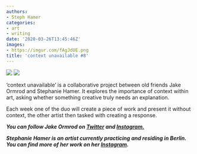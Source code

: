 ```yaml
---
authors:
- Steph Hamer
categories:
- art
- writing
date: '2020-03-26T13:45:46Z'
images:
- https://imgur.com/fAgJdUE.png
title: 'context unavailable #8'
---
```

![](https://imgur.com/fAgJdUE.png "")
![](https://imgur.com/COk19ez.png "")
  
  
  
‘context unavailable’ is a collaborative project between old friends Jake Ormrod and Stephanie Hamer. It explores the importance of context within art, asking whether something creative truly needs an explanation.  
  
Each week one of the duo will create a piece of work and present it without context, the other artist then tasked with creating a response.  
  
  
  
**_You can follow Jake Ormrod on [Twitter](https://twitter.com/Jake_Ormrod "") and [Instagram.](https://www.instagram.com/generationzer0mag/ "")_**

_**Stephanie Hamer is an artist currently practicing and residing in Berlin. You can find more of her work on her [Instagram](https://www.instagram.com/stephanie__hamer/ "").**_